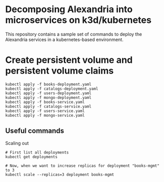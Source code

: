# Decomposing Alexandria into microservices on k3d/kubernetes

This repository contains a sample set of commands to deploy the Alexandria services in a kubernetes-based environment.

# Create persistent volume and persistent volume claims
```
kubectl apply -f books-deployment.yaml
kubectl apply -f catalogs-deployment.yaml
kubectl apply -f users-deployment.yaml
kubectl apply -f mongo-deployment.yaml
kubectl apply -f books-service.yaml
kubectl apply -f catalogs-service.yaml
kubectl apply -f users-service.yaml
kubectl apply -f mongo-service.yaml
```

## Useful commands

Scaling out

```
# First list all deployments
kubectl get deployments

# Now, when we want to increase replicas for deployment "books-mgmt" to 3
kubectl scale --replicas=3 deployment books-mgmt
```